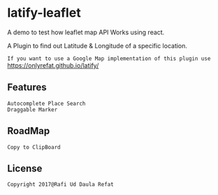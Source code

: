 # latify-leaflet

A demo to test how leaflet map API Works using react.

A Plugin to find out Latitude & Longitude of a specific location.

`If you want to use a Google Map implementation of this plugin use` https://onlyrefat.github.io/latify/

## Features

```
Autocomplete Place Search
Draggable Marker
```

## RoadMap
```
Copy to ClipBoard
```

## License
```
Copyright 2017@Rafi Ud Daula Refat
```
